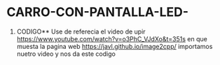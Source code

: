 # CARRO-CON-PANTALLA-LED-
1) CODIGO**
 Use de referecia el video de upir <https://www.youtube.com/watch?v=o3PhC_VJdXo&t=351s> en que muesta la pagina web <https://javl.github.io/image2cpp/> importamos nuetro video y nos da este codigo


